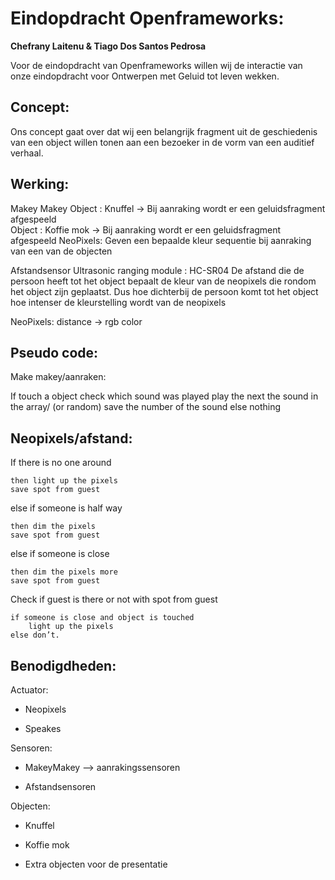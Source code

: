 # Eindopdracht Openframeworks: #

**Chefrany Laitenu & Tiago Dos Santos Pedrosa**

Voor de eindopdracht van Openframeworks willen wij de interactie van onze eindopdracht voor Ontwerpen met Geluid tot leven wekken.

## Concept: ##
Ons concept gaat over dat wij een belangrijk fragment uit de geschiedenis van een object willen tonen aan een bezoeker in de vorm van een auditief verhaal.


## Werking: ##

Makey Makey 
Object : Knuffel  → Bij aanraking wordt er een geluidsfragment afgespeeld  
Object : Koffie mok → Bij aanraking wordt er een geluidsfragment afgespeeld
NeoPixels:  Geven een bepaalde kleur sequentie  bij aanraking van een van de objecten

Afstandsensor Ultrasonic ranging module : HC-SR04
De afstand die de persoon heeft tot het object bepaalt de kleur van de neopixels die rondom het object zijn geplaatst. Dus hoe dichterbij de persoon komt tot het object hoe intenser de kleurstelling wordt van de neopixels 

NeoPixels:  distance →  rgb color 


## Pseudo code: ##

Make makey/aanraken:

If touch a object
	check which sound was played
	play the next the sound in the array/ (or random)
	save the number of the sound
else
	nothing

## Neopixels/afstand: ##

If there is no one around

	then light up the pixels
	save spot from guest

else if someone is half way

	then dim the pixels
	save spot from guest

else if someone is close

	then dim the pixels more
	save spot from guest

Check if guest is there or not with spot from guest

	if someone is close and object is touched
		light up the pixels
	else don’t.


## Benodigdheden: ##

 Actuator: 

- Neopixels 

- Speakes

Sensoren:

- MakeyMakey --> aanrakingssensoren

- Afstandsensoren

Objecten:

- Knuffel

- Koffie mok

- Extra objecten voor de presentatie


